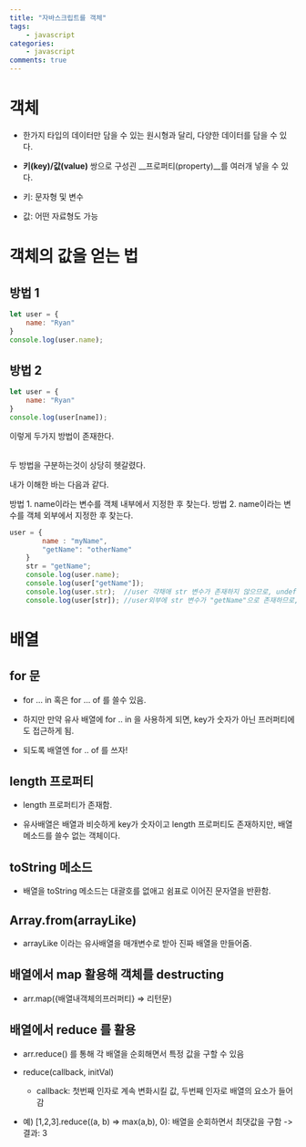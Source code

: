 ```yaml
---
title: "자바스크립트를 객체"
tags: 
    - javascript
categories: 
    - javascript
comments: true
---
```


# 객체

- 한가지 타입의 데이터만 담을 수 있는 원시형과 달리, 다양한 데이터를 담을 수 있다.

- __키(key)/값(value)__ 쌍으로 구성괸 __프로퍼티(property)__를 여러개 넣을 수 있다.

- 키: 문자형 및 변수
- 값: 어떤 자료형도 가능

# 객체의 값을 얻는 법


## 방법 1

```js
let user = {
    name: "Ryan"
}
console.log(user.name);
```

## 방법 2

```js
let user = {
    name: "Ryan"
}
console.log(user[name]);
```

이렇게 두가지 방법이 존재한다.<br/><br/>

두 방법을 구분하는것이 상당히 헷갈렸다.

내가 이해한 바는 다음과 같다.

방법 1. name이라는 변수를 객체 내부에서 지정한 후 찾는다.
방법 2. name이라는 변수를 객체 외부에서 지정한 후 찾는다.

```js
user = {
        name : "myName",
        "getName": "otherName"
    }
    str = "getName";
    console.log(user.name);
    console.log(user["getName"]);
    console.log(user.str);  //user 갹채애 str 변수가 존재하지 않으므로, undefined 출력
    console.log(user[str]); //user외부에 str 변수가 "getName"으로 존재하므로, otherName 출력
```

# 배열

## for 문
- for ... in 혹은 for ... of 를 쓸수 있음.

- 하지만 만약 유사 배열에 for .. in 을 사용하게 되면, key가 숫자가 아닌 프러퍼티에도 접근하게 됨.

- 되도록 배열엔 for .. of 를 쓰자!

## length 프로퍼티

- length 프로퍼티가 존재함.

- 유사배열은 배열과 비슷하게 key가 숫자이고 length 프로퍼티도 존재하지만, 배열 메소드를 쓸수 없는 객체이다.

## toString 메소드

- 배열을 toString 메소드는 대괄호를 없애고 쉼표로 이어진 문자열을 반환함.

## Array.from(arrayLike)

- arrayLike 이라는 유사배열을 매개변수로 받아 진짜 배열을 만들어줌.

## 배열에서 map 활용해 객체를 destructing
- arr.map({배열내객체의프러퍼티} => 리턴문)

## 배열에서 reduce 를 활용
- arr.reduce() 를 통해 각 배열을 순회해면서 특정 값을 구할 수 있음

- reduce(callback, initVal)
    - callback: 첫번째 인자로 계속 변화시킬 값, 두번째 인자로 배열의 요소가 들어감

- 예) [1,2,3].reduce((a, b) => max(a,b), 0): 배열을 순회하면서 최댓값을 구함
    -> 결과: 3